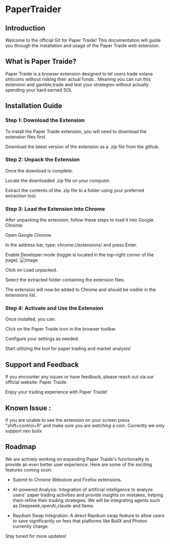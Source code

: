 # PaperTraider



## Introduction

Welcome to the official Git for Paper Traide! This documentation will guide you through the installation and usage of the Paper Traide web extension.

## What is Paper Traide?
Paper Traide is a browser extension designed to let users trade solana shitcoins without risking their actual funds . Meaning you can run this extension and gamble,trade and test your strategies without actually spending your hard earned SOL

## Installation Guide

### Step 1: Download the Extension

To install the Paper Traide extension, you will need to download the extension files first.

Download the latest version of the extension as a .zip file from the github.

### Step 2: Unpack the Extension

Once the download is complete:

Locate the downloaded .zip file on your computer.

Extract the contents of the .zip file to a folder using your preferred extraction tool.

### Step 3: Load the Extension into Chrome

After unpacking the extension, follow these steps to load it into Google Chrome:

Open Google Chrome.

In the address bar, type: chrome://extensions/ and press Enter.

Enable Developer mode (toggle is located in the top-right corner of the page).
![image](https://github.com/user-attachments/assets/49541769-391a-4845-812d-207e3666a903)


Click on Load unpacked.

Select the extracted folder containing the extension files.

The extension will now be added to Chrome and should be visible in the extensions list.

### Step 4: Activate and Use the Extension

Once installed, you can:

Click on the Paper Traide icon in the browser toolbar.

Configure your settings as needed.

Start utilizing the tool for paper trading and market analysis!

## Support and Feedback

If you encounter any issues or have feedback, please reach out via our official website: Paper Traide.

Enjoy your trading experience with Paper Traide!

## Known Issue :
If you are unable to see the extension on your screen press "shift+control+R" and make sure you are *watching* a coin. Currently we only support neo bullx

## Roadmap

We are actively working on expanding Paper Traide's functionality to provide an even better user experience. Here are some of the exciting features coming soon:

* Submit to Chrome Webstore and Firefox extensions.

* AI-powered Analysis: Integration of artificial intelligence to analyze users' paper trading activities and provide insights on mistakes, helping them refine their trading strategies. We will be integrating agents such as Deepseek,openAi,claude and llama.

* Raydium Swap Integration: A direct Raydium swap feature to allow users to save significantly on fees that platforms like BullX and Photon currently charge.

Stay tuned for more updates!
